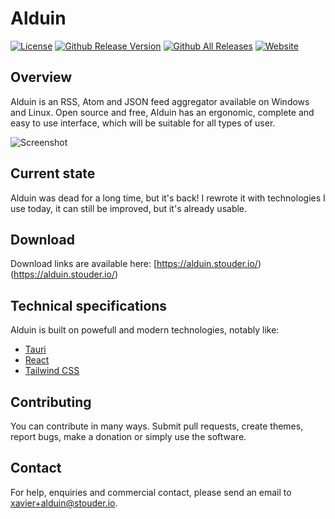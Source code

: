 # Alduin

[![License](https://img.shields.io/badge/license-MIT-blue.svg?style=flat-square)](https://github.com/AlduinApp/alduin/blob/master/LICENSE)
[![Github Release Version](https://img.shields.io/github/release/AlduinApp/alduin.svg?style=flat-square)](https://github.com/AlduinRSS/alduin/release)
[![Github All Releases](https://img.shields.io/github/downloads/AlduinApp/alduin/total.svg?style=flat-square)](https://github.com/AlduinApp/alduin/releases)
[![Website](https://img.shields.io/website-up-down-green-red/https/alduinapp.github.io.svg?label=Alduin%27s%20website&style=flat-square)](https://alduinapp.github.io)

## Overview
Alduin is an RSS, Atom and JSON feed aggregator available on Windows and Linux.
Open source and free, Alduin has an ergonomic, complete and easy to use interface, which will be suitable for all types of user.

![Screenshot](https://alduin.stouder.io/screenshot-dark.png)

## Current state
Alduin was dead for a long time, but it's back! I rewrote it with technologies I use today, it can still be improved, but it's already usable.

## Download
Download links are available here: [https://alduin.stouder.io/)(https://alduin.stouder.io/)

## Technical specifications
Alduin is built on powefull and modern technologies, notably like:
* [Tauri](https://tauri.app/)
* [React](https://react.dev/)
* [Tailwind CSS](https://tailwindcss.com/)

## Contributing
You can contribute in many ways. Submit pull requests, create themes, report bugs, make a donation or simply use the software.

## Contact
For help, enquiries and commercial contact, please send an email to [xavier+alduin@stouder.io](mailto://xavier+alduin@stouder.io).
